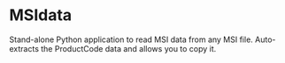 # MSIdata
Stand-alone Python application to read MSI data from any MSI file. Auto-extracts the ProductCode data and allows you to copy it.
